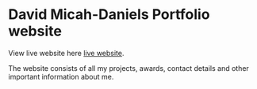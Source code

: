# David Micah-Daniels Portfolio website

View live website here [live website](https://davidmicahdaniels.netlify.app/).

The website consists of all my projects, awards, contact details and other important information about me.